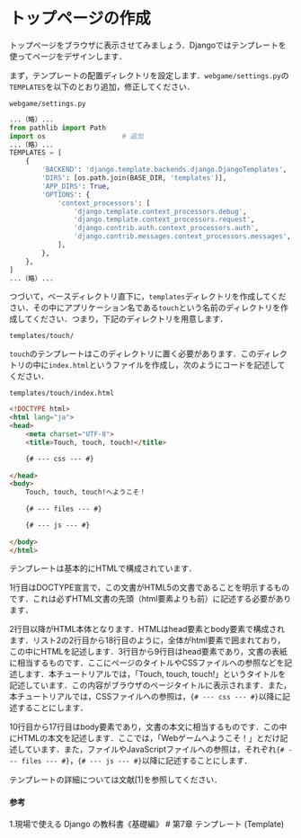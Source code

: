 # トップページの作成

トップページをブラウザに表示させてみましょう．Djangoではテンプレートを使ってページをデザインします．

まず，テンプレートの配置ディレクトリを設定します．`webgame/settings.py`の`TEMPLATES`を以下のとおり追加，修正してください．

`webgame/settings.py`
```python
...（略）...
from pathlib import Path
import os                   # 追加
...（略）...
TEMPLATES = [
    {
        'BACKEND': 'django.template.backends.django.DjangoTemplates',
        'DIRS': [os.path.join(BASE_DIR, 'templates')],						# 修正
        'APP_DIRS': True,
        'OPTIONS': {
            'context_processors': [
                'django.template.context_processors.debug',
                'django.template.context_processors.request',
                'django.contrib.auth.context_processors.auth',
                'django.contrib.messages.context_processors.messages',
            ],
        },
    },
]
...（略）...
```

つづいて，ベースディレクトリ直下に，`templates`ディレクトリを作成してください．その中にアプリケーション名である`touch`という名前のディレクトリを作成してください．つまり，下記のディレクトリを用意します．

`templates/touch/`

`touch`のテンプレートはこのディレクトリに置く必要があります．このディレクトリの中に`index.html`というファイルを作成し，次のようにコードを記述してください．

`templates/touch/index.html`
```html
<!DOCTYPE html>
<html lang="ja">
<head>
    <meta charset="UTF-8">
    <title>Touch, touch, touch!</title>

    {# --- css --- #}
    
</head>
<body>
    Touch, touch, touch!へようこそ！
    
    {# --- files --- #}

    {# --- js --- #}
    
</body>
</html>
```

テンプレートは基本的にHTMLで構成されています．

1行目はDOCTYPE宣言で，この文書がHTML5の文書であることを明示するものです．これは必ずHTML文書の先頭（html要素よりも前）に記述する必要があります．

2行目以降がHTML本体となります．HTMLはhead要素とbody要素で構成されます．リスト2の2行目から18行目のように，全体がhtml要素で囲まれており，この中にHTMLを記述します．3行目から9行目はhead要素であり，文書の表紙に相当するものです．ここにページのタイトルやCSSファイルへの参照などを記述します．本チュートリアルでは，「Touch, touch, touch!」というタイトルを記述しています．この内容がブラウザのページタイトルに表示されます．また，本チュートリアルでは，CSSファイルへの参照は，`{# --- css --- #}`以降に記述することにします．

10行目から17行目はbody要素であり，文書の本文に相当するものです．この中にHTMLの本文を記述します．ここでは，「Webゲームへようこそ！」とだけ記述しています．また，ファイルやJavaScriptファイルへの参照は，それぞれ`{# --- files --- #}`，`{# --- js --- #}`以降に記述することにします．

テンプレートの詳細については文献[1]を参照してください．

#### 参考
1.現場で使える Django の教科書《基礎編》 # 第7章 テンプレート (Template)
